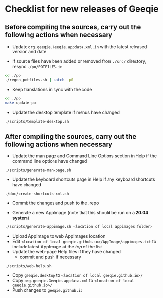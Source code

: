 # Checklist for new releases of Geeqie

## Before compiling the sources, carry out the following actions when necessary

* Update `org.geeqie.Geeqie.appdata.xml.in` with the latest released version and date

* If source files have been added or removed from `./src/` directory, resync `./po/POTFILES.in`

```sh
cd ./po
./regen_potfiles.sh | patch -p0
```

* Keep translations in sync with the code

```sh
cd ./po
make update-po
```

* Update the desktop template if menus have changed

```sh
./scripts/template-desktop.sh
```

## After compiling the sources, carry out the following actions when necessary

* Update the man page and Command Line Options section in Help if the command line options have changed

```sh
./scripts/generate-man-page.sh
```

* Update the keyboard shortcuts page in Help if any keyboard shortcuts have changed

```sh
./doc/create-shortcuts-xml.sh
```

* Commit the changes and push to the .repo

* Generate a new AppImage (note that this should be run on a **20.04 system**)

```sh
./scripts/generate-appimage.sh <location of local appimages folder>
```

* Upload AppImage to web AppImages location
* Edit `<location of local geeqie.github.io>/AppImage/appimages.txt` to include latest AppImage at the *top* of the list
* Update the web-page Help files if they have changed
    * commit and push if necessary

```sh
./scripts/web-help.sh
```

* Copy `geeqie.desktop` to `<location of local geeqie.github.io>/`
* Copy `org.geeqie.Geeqie.appdata.xml` to `<location of local geeqie.github.io>/`
* Push changes to `geeqie.github.io`
